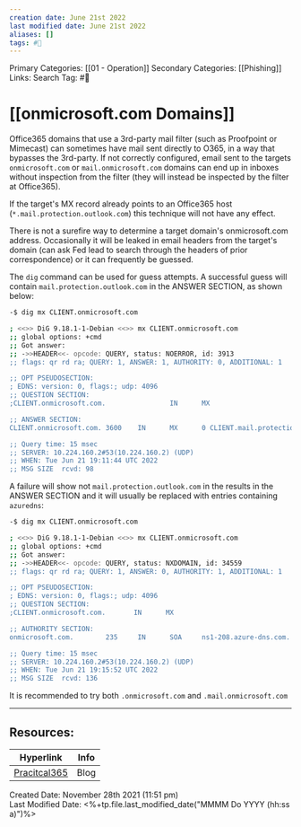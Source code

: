 ```yaml
---
creation date: June 21st 2022
last modified date: June 21st 2022
aliases: []
tags: #📖
---
```


Primary Categories: [[01 - Operation]]
Secondary Categories:  [[Phishing]]
Links: 
Search Tag: #📖  

# [[onmicrosoft.com Domains]]  
Office365 domains that use a 3rd-party mail filter (such as Proofpoint or Mimecast) can sometimes have mail sent directly to O365, in a way that bypasses the 3rd-party. If not correctly configured, email sent to the targets `onmicrosoft.com` or `mail.onmicrosoft.com` domains can end up in inboxes without inspection from the filter (they will instead be inspected by the filter at Office365). 

If the target's MX record already points to an Office365 host (`*.mail.protection.outlook.com`) this technique will not have any effect.

There is not a surefire way to determine a target domain's onmicrosoft.com address. Occasionally it will be leaked in email headers from the target's domain (can ask Fed lead to search through the headers of prior correspondence) or it can frequently be guessed. 

The `dig` command can be used for guess attempts. A successful guess will contain `mail.protection.outlook.com` in the ANSWER SECTION, as shown below:

```bash
-$ dig mx CLIENT.onmicrosoft.com

; <<>> DiG 9.18.1-1-Debian <<>> mx CLIENT.onmicrosoft.com
;; global options: +cmd
;; Got answer:
;; ->>HEADER<<- opcode: QUERY, status: NOERROR, id: 3913
;; flags: qr rd ra; QUERY: 1, ANSWER: 1, AUTHORITY: 0, ADDITIONAL: 1

;; OPT PSEUDOSECTION:
; EDNS: version: 0, flags:; udp: 4096
;; QUESTION SECTION:
;CLIENT.onmicrosoft.com.                IN      MX

;; ANSWER SECTION:
CLIENT.onmicrosoft.com. 3600    IN      MX      0 CLIENT.mail.protection.outlook.com.

;; Query time: 15 msec
;; SERVER: 10.224.160.2#53(10.224.160.2) (UDP)
;; WHEN: Tue Jun 21 19:11:44 UTC 2022
;; MSG SIZE  rcvd: 98

```

A failure will show not `mail.protection.outlook.com` in the results in the ANSWER SECTION and it will usually be replaced with entries containing `azuredns`:
```bash
-$ dig mx CLIENT.onmicrosoft.com                                                                                                  

; <<>> DiG 9.18.1-1-Debian <<>> mx CLIENT.onmicrosoft.com
;; global options: +cmd
;; Got answer:
;; ->>HEADER<<- opcode: QUERY, status: NXDOMAIN, id: 34559
;; flags: qr rd ra; QUERY: 1, ANSWER: 0, AUTHORITY: 1, ADDITIONAL: 1

;; OPT PSEUDOSECTION:
; EDNS: version: 0, flags:; udp: 4096
;; QUESTION SECTION:
;CLIENT.onmicrosoft.com.       IN      MX

;; AUTHORITY SECTION:
onmicrosoft.com.        235     IN      SOA     ns1-208.azure-dns.com. azuredns-hostmaster.microsoft.com. 1 3600 300 2419200 300

;; Query time: 15 msec
;; SERVER: 10.224.160.2#53(10.224.160.2) (UDP)
;; WHEN: Tue Jun 21 19:15:52 UTC 2022
;; MSG SIZE  rcvd: 136

```

It is recommended to try both `.onmicrosoft.com` and `.mail.onmicrosoft.com`
___

## Resources:

| Hyperlink | Info |
| --------- | ---- |
|[Pracitcal365](https://practical365.com/how-to-ensure-your-third-party-filtering-gateway-is-secure/)|Blog|

Created Date: November 28th 2021 (11:51 pm)  
Last Modified Date: <%+tp.file.last_modified_date("MMMM Do YYYY (hh:ss a)")%>
